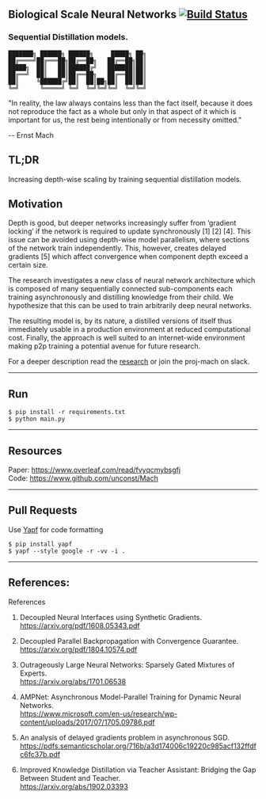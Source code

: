 
## Biological Scale Neural Networks [![Build Status](https://travis-ci.com/unconst/MACH.svg?branch=master)](https://travis-ci.com/unconst/MACH)
### Sequential Distillation models.

```
███████╗ ██████╗ ██████╗     █████╗ ██╗
██╔════╝██╔═══██╗██╔══██╗   ██╔══██╗██║
█████╗  ██║   ██║██████╔╝   ███████║██║
██╔══╝  ██║   ██║██╔══██╗   ██╔══██║██║
██║     ╚██████╔╝██║  ██║██╗██║  ██║██║
╚═╝      ╚═════╝ ╚═╝  ╚═╝╚═╝╚═╝  ╚═╝╚═╝
```

"In reality, the law always contains less than the fact itself, because it does not reproduce the fact as a whole but only in that aspect of it which is important for us, the rest being intentionally or from necessity omitted."

-- Ernst Mach

## TL;DR
Increasing depth-wise scaling by training sequential distillation models.


## Motivation

Depth is good, but deeper networks increasingly suffer from ’gradient locking’  if  the  network  is  required to update synchronously [1] [2] [4]. This issue can be avoided using depth-wise model parallelism, where sections of the network train independently. This, however, creates delayed  gradients [5] which affect convergence when component depth exceed a certain size. 

The research investigates a new class of neural network architecture which is composed of many sequentially connected sub-components each training asynchronously and distilling knowledge from their child. We hypothesize that this can be used to train arbitrarily deep neural networks.

The resulting model is, by its nature, a distilled versions of itself thus immediately usable in a production environment at reduced computational cost. Finally, the approach is well suited to an internet-wide environment making p2p training a potential avenue for future research.   
 
For a deeper description read the [research](https://www.overleaf.com/read/fvyqcmybsgfj) or join the proj-mach on slack.

---

## Run

```
$ pip install -r requirements.txt
$ python main.py
```
---

## Resources

Paper: https://www.overleaf.com/read/fvyqcmybsgfj  </br>
Code: https://www.github.com/unconst/Mach 

---
## Pull Requests

Use [Yapf](https://github.com/google/yapf) for code formatting
```
$ pip install yapf
$ yapf --style google -r -vv -i .
```

---

## References:

References
1.	Decoupled Neural Interfaces using Synthetic Gradients. </br>
https://arxiv.org/pdf/1608.05343.pdf

2.	Decoupled Parallel Backpropagation with Convergence Guarantee.  </br>
https://arxiv.org/pdf/1804.10574.pdf

3.	 Outrageously Large Neural Networks: Sparsely Gated Mixtures of Experts.  </br>
https://arxiv.org/abs/1701.06538

4.	AMPNet: Asynchronous Model-Parallel Training for Dynamic Neural Networks.  </br> https://www.microsoft.com/en-us/research/wp-content/uploads/2017/07/1705.09786.pdf

5.	An analysis of delayed gradients problem in asynchronous SGD.  </br> https://pdfs.semanticscholar.org/716b/a3d174006c19220c985acf132ffdfc6fc37b.pdf

6. Improved Knowledge Distillation via Teacher Assistant: Bridging the Gap Between Student and Teacher.  </br>
https://arxiv.org/abs/1902.03393
